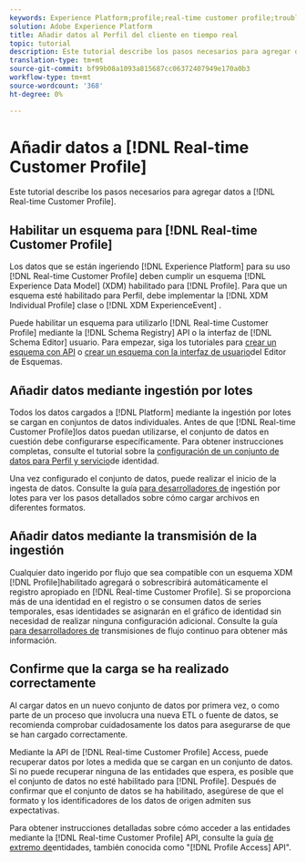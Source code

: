 ```yaml
---
keywords: Experience Platform;profile;real-time customer profile;troubleshooting;API;enable profile;Enable profile
solution: Adobe Experience Platform
title: Añadir datos al Perfil del cliente en tiempo real
topic: tutorial
description: Este tutorial describe los pasos necesarios para agregar datos al Perfil del cliente en tiempo real.
translation-type: tm+mt
source-git-commit: bf99b08a1093a815687cc06372407949e170a0b3
workflow-type: tm+mt
source-wordcount: '368'
ht-degree: 0%

---
```



# Añadir datos a [!DNL Real-time Customer Profile]

Este tutorial describe los pasos necesarios para agregar datos a [!DNL Real-time Customer Profile].

## Habilitar un esquema para [!DNL Real-time Customer Profile]

Los datos que se están ingeriendo [!DNL Experience Platform] para su uso [!DNL Real-time Customer Profile] deben cumplir un esquema [!DNL Experience Data Model] (XDM) habilitado para [!DNL Profile]. Para que un esquema esté habilitado para Perfil, debe implementar la [!DNL XDM Individual Profile] clase o [!DNL XDM ExperienceEvent] .

Puede habilitar un esquema para utilizarlo [!DNL Real-time Customer Profile] mediante la [!DNL Schema Registry] API o la interfaz de [!DNL Schema Editor] usuario. Para empezar, siga los tutoriales para [crear un esquema con API](../../xdm/tutorials/create-schema-api.md) o [crear un esquema con la interfaz de usuario](../../xdm/tutorials/create-schema-ui.md)del Editor de Esquemas.

## Añadir datos mediante ingestión por lotes

Todos los datos cargados a [!DNL Platform] mediante la ingestión por lotes se cargan en conjuntos de datos individuales. Antes de que [!DNL Real-time Customer Profile]los datos puedan utilizarse, el conjunto de datos en cuestión debe configurarse específicamente. Para obtener instrucciones completas, consulte el tutorial sobre la [configuración de un conjunto de datos para Perfil y servicio](dataset-configuration.md)de identidad.

Una vez configurado el conjunto de datos, puede realizar el inicio de la ingesta de datos. Consulte la guía [para desarrolladores de](../../ingestion/batch-ingestion/api-overview.md) ingestión por lotes para ver los pasos detallados sobre cómo cargar archivos en diferentes formatos.

## Añadir datos mediante la transmisión de la ingestión

Cualquier dato ingerido por flujo que sea compatible con un esquema XDM [!DNL Profile]habilitado agregará o sobrescribirá automáticamente el registro apropiado en [!DNL Real-time Customer Profile]. Si se proporciona más de una identidad en el registro o se consumen datos de series temporales, esas identidades se asignarán en el gráfico de identidad sin necesidad de realizar ninguna configuración adicional. Consulte la guía [para desarrolladores de](../../ingestion/tutorials/streaming-record-data.md) transmisiones de flujo continuo para obtener más información.

## Confirme que la carga se ha realizado correctamente

Al cargar datos en un nuevo conjunto de datos por primera vez, o como parte de un proceso que involucra una nueva ETL o fuente de datos, se recomienda comprobar cuidadosamente los datos para asegurarse de que se han cargado correctamente.

Mediante la API de [!DNL Real-time Customer Profile] Access, puede recuperar datos por lotes a medida que se cargan en un conjunto de datos. Si no puede recuperar ninguna de las entidades que espera, es posible que el conjunto de datos no esté habilitado para [!DNL Profile]. Después de confirmar que el conjunto de datos se ha habilitado, asegúrese de que el formato y los identificadores de los datos de origen admiten sus expectativas.

Para obtener instrucciones detalladas sobre cómo acceder a las entidades mediante la [!DNL Real-time Customer Profile] API, consulte la guía [de extremo de](../api/entities.md)entidades, también conocida como &quot;[!DNL Profile Access] API&quot;.
